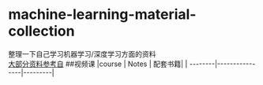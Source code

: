 # machine-learning-material-collection
整理一下自己学习机器学习/深度学习方面的资料  
[大部分资料参考自](https://github.com/JustFollowUs/Machine-Learning)
##视频课
|course   | Notes          | 配套书籍|
| --------|----------------|---------|
